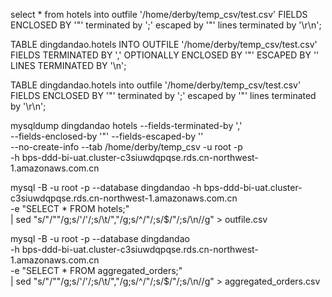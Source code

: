 select * from hotels
into outfile '/home/derby/temp_csv/test.csv'
FIELDS ENCLOSED BY '"'
terminated by ';'
escaped by '"'
lines terminated by '\r\n';


TABLE dingdandao.hotels 
INTO OUTFILE '/home/derby/temp_csv/test.csv'
FIELDS TERMINATED BY ','
OPTIONALLY ENCLOSED BY '"'
ESCAPED BY ''
LINES TERMINATED BY '\n';

TABLE dingdandao.hotels
into outfile '/home/derby/temp_csv/test.csv'
FIELDS ENCLOSED BY '"'
terminated by ';'
escaped by '"'
lines terminated by '\r\n';

mysqldump dingdandao hotels --fields-terminated-by ',' \
--fields-enclosed-by '"' --fields-escaped-by '\' \
--no-create-info --tab /home/derby/temp_csv -u root -p \
-h bps-ddd-bi-uat.cluster-c3siuwdqpqse.rds.cn-northwest-1.amazonaws.com.cn


 mysql -B -u root -p  --database dingdandao -h bps-ddd-bi-uat.cluster-c3siuwdqpqse.rds.cn-northwest-1.amazonaws.com.cn \
  -e "SELECT * FROM hotels;" \
 | sed "s/\"/\"\"/g;s/'/\'/;s/\t/\",\"/g;s/^/\"/;s/$/\"/;s/\n//g" > outfile.csv

mysql -B -u root -p  --database dingdandao \
-h bps-ddd-bi-uat.cluster-c3siuwdqpqse.rds.cn-northwest-1.amazonaws.com.cn \
-e "SELECT * FROM aggregated_orders;" \
| sed "s/\"/\"\"/g;s/'/\'/;s/\t/\",\"/g;s/^/\"/;s/$/\"/;s/\n//g" > aggregated_orders.csv